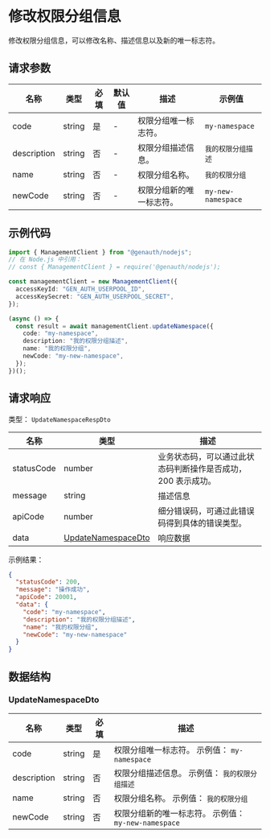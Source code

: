 # 修改权限分组信息

<!--
  警告⚠️：
  不要直接修改该文档，
  https://github.com/Authing/authing-docs-factory
  使用该项目进行生成
-->

<LastUpdated />

修改权限分组信息，可以修改名称、描述信息以及新的唯一标志符。

## 请求参数

| 名称        | 类型   | 必填 | 默认值 | 描述                     | 示例值             |
| ----------- | ------ | ---- | ------ | ------------------------ | ------------------ |
| code        | string | 是   | -      | 权限分组唯一标志符。     | `my-namespace`     |
| description | string | 否   | -      | 权限分组描述信息。       | `我的权限分组描述` |
| name        | string | 否   | -      | 权限分组名称。           | `我的权限分组`     |
| newCode     | string | 否   | -      | 权限分组新的唯一标志符。 | `my-new-namespace` |

## 示例代码

```ts
import { ManagementClient } from "@genauth/nodejs";
// 在 Node.js 中引用：
// const { ManagementClient } = require('@genauth/nodejs');

const managementClient = new ManagementClient({
  accessKeyId: "GEN_AUTH_USERPOOL_ID",
  accessKeySecret: "GEN_AUTH_USERPOOL_SECRET",
});

(async () => {
  const result = await managementClient.updateNamespace({
    code: "my-namespace",
    description: "我的权限分组描述",
    name: "我的权限分组",
    newCode: "my-new-namespace",
  });
})();
```

## 请求响应

类型： `UpdateNamespaceRespDto`

| 名称       | 类型                                                 | 描述                                                         |
| ---------- | ---------------------------------------------------- | ------------------------------------------------------------ |
| statusCode | number                                               | 业务状态码，可以通过此状态码判断操作是否成功，200 表示成功。 |
| message    | string                                               | 描述信息                                                     |
| apiCode    | number                                               | 细分错误码，可通过此错误码得到具体的错误类型。               |
| data       | <a href="#UpdateNamespaceDto">UpdateNamespaceDto</a> | 响应数据                                                     |

示例结果：

```json
{
  "statusCode": 200,
  "message": "操作成功",
  "apiCode": 20001,
  "data": {
    "code": "my-namespace",
    "description": "我的权限分组描述",
    "name": "我的权限分组",
    "newCode": "my-new-namespace"
  }
}
```

## 数据结构

### <a id="UpdateNamespaceDto"></a> UpdateNamespaceDto

| 名称        | 类型   | 必填 | 描述                                                 |
| ----------- | ------ | ---- | ---------------------------------------------------- |
| code        | string | 是   | 权限分组唯一标志符。 示例值： `my-namespace`         |
| description | string | 否   | 权限分组描述信息。 示例值： `我的权限分组描述`       |
| name        | string | 否   | 权限分组名称。 示例值： `我的权限分组`               |
| newCode     | string | 否   | 权限分组新的唯一标志符。 示例值： `my-new-namespace` |
